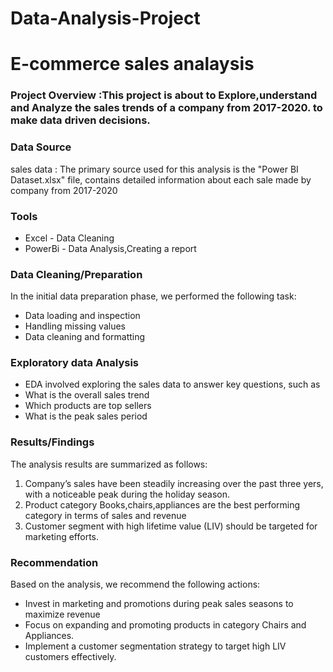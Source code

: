 # Data-Analysis-Project
# E-commerce sales analaysis 

### Project Overview :This project is about to Explore,understand and Analyze the sales trends of a company from 2017-2020. to make data driven decisions.

### Data Source
sales data : The primary source used for this analysis is the "Power BI Dataset.xlsx" file, contains detailed information about each sale made by company from 2017-2020
### Tools
- Excel -  Data Cleaning 
- PowerBi - Data Analysis,Creating a report

### Data Cleaning/Preparation
In the initial data preparation phase, we performed the following task:

- Data loading and inspection
- Handling missing values
- Data cleaning and formatting
  
###  Exploratory data Analysis
- EDA involved exploring the sales data to answer key questions, such as
- What is the overall sales trend
- Which products are top sellers
- What is the peak sales period

### Results/Findings
The analysis results are summarized as follows:
1.	Company’s sales have been steadily increasing over the past three yers, with a noticeable peak during the holiday season.
2.	Product category Books,chairs,appliances are the best performing category in terms of sales and revenue
3.	Customer segment with high lifetime value (LIV) should be targeted for marketing efforts.
 
### Recommendation 
Based on the analysis, we recommend the following actions:
- Invest in marketing and promotions during peak sales seasons to maximize revenue
- Focus on expanding and promoting products in category Chairs and Appliances.
- Implement a customer segmentation strategy to target high LIV customers effectively.



  
